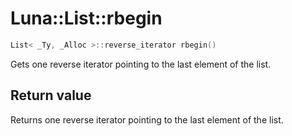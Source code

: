 # Luna::List::rbegin

```c++
List< _Ty, _Alloc >::reverse_iterator rbegin()
```

Gets one reverse iterator pointing to the last element of the list. 



## Return value
Returns one reverse iterator pointing to the last element of the list. 

